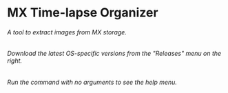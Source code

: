 # MX Time-lapse Organizer
###### A tool to extract images from MX storage.
###### Download the latest OS-specific versions from the "Releases" menu on the right.
###### Run the command with no arguments to see the help menu.
